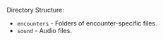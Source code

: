 
Directory Structure:
- `encounters` - Folders of encounter-specific files.
- `sound` - Audio files.